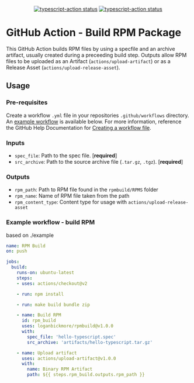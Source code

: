 <p align="center">
  <a href="https://github.com/loganbickmore/rpmbuild/actions"><img alt="typescript-action status" src="https://github.com/loganbickmore/rpmbuild/workflows/build-test/badge.svg"></a>
  <a href="https://github.com/loganbickmore/rpmbuild/actions"><img alt="typescript-action status" src="https://github.com/loganbickmore/rpmbuild/workflows/build-release/badge.svg"></a>
</p>

# GitHub Action - Build RPM Package

This GitHub Action builds RPM files by using a specfile and an archive artifact, usually created during a preceeding build step. Outputs allow RPM files to be uploaded as an Artifact (`actions/upload-artifact`) or as a Release Asset (`actions/upload-release-asset`).


## Usage
### Pre-requisites
Create a workflow `.yml` file in your repositories `.github/workflows` directory. An [example workflow](#example-workflow---build-rpm) is available below. For more information, reference the GitHub Help Documentation for [Creating a workflow file](https://help.github.com/en/articles/configuring-a-workflow#creating-a-workflow-file). 

### Inputs

- `spec_file`: Path to the spec file. [**required**]
- `src_archive`: Path to the source archive file (`.tar.gz`, `.tgz`). [**required**]

### Outputs

- `rpm_path`: Path to RPM file found in the `rpmbuild/RPMS` folder
- `rpm_name`: Name of RPM file taken from the path
- `rpm_content_type`: Content type for usage with `actions/upload-release-asset`

### Example workflow - build RPM

based on ./example

```yaml
name: RPM Build
on: push

jobs:
  build:
    runs-on: ubuntu-latest
    steps:
    - uses: actions/checkout@v2

    - run: npm install

    - run: make build bundle zip

    - name: Build RPM
      id: rpm_build
      uses: loganbickmore/rpmbuild@v1.0.0
      with:
        spec_file: 'hello-typescript.spec'
        src_archive: 'artifacts/hello-typescript.tar.gz'

    - name: Upload artifact
      uses: actions/upload-artifact@v1.0.0
      with:
        name: Binary RPM Artifact
        path: ${{ steps.rpm_build.outputs.rpm_path }}
```

